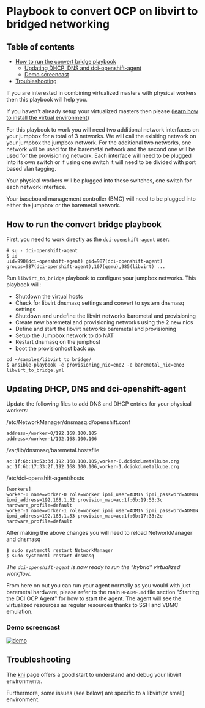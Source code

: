 # Playbook to convert OCP on libvirt to bridged networking

## Table of contents

- [How to run the convert bridge playbook](#how-to-run-the-convert-bridge-playbook)
  - [Updating DHCP, DNS and dci-openshift-agent](#updating-dhcp,-dns-and-dci-openshift-agent)
  - [Demo screencast](#demo-screencast)
- [Troubleshooting](#troubleshooting)

If you are interested in combining virtualized masters with physical workers
then this playbook will help you.

If you haven't already setup your virtualized masters then please ([learn how
 to install the virtual environment](../../docs/ocp_on_libvirt.md))

For this playbook to work you will need two additional network interfaces
on your jumpbox for a total of 3 networks.  We will call the exisiting
network on your jumpbox the jumpbox network.  For the additional two
networks, one network will be used for the baremetal network and the second
one will be used for the provisioning network.  Each interface will need to
be plugged into its own switch or if using one switch it will need to be
divided with port based vlan tagging.

Your physical workers will be plugged into these switches, one switch for
each network interface.

Your baseboard management controller (BMC) will need to be plugged into
either the jumpbox or the baremetal network.

## How to run the convert bridge playbook

First, you need to work directly as the `dci-openshift-agent` user:

```
# su - dci-openshift-agent
$ id
uid=990(dci-openshift-agent) gid=987(dci-openshift-agent) groups=987(dci-openshift-agent),107(qemu),985(libvirt) ...
```

Run `libvirt_to_bridge` playbook to configure your jumpbox networks.
This playbook will:

- Shutdown the virtual hosts
- Check for libvirt dnsmasq settings and convert to system dnsmasq settings
- Shutdown and undefine the libvirt networks baremetal and provisioning
- Create new baremetal and provisioning networks using the 2 new nics
- Define and start the libvirt networks baremetal and provisioning
- Setup the Jumpbox network to do NAT
- Restart dnsmasq on the jumphost
- boot the provisionhost back up.

```
cd ~/samples/libvirt_to_bridge/
$ ansible-playbook -e provisioning_nic=eno2 -e baremetal_nic=eno3 libvirt_to_bridge.yml
```

## Updating DHCP, DNS and dci-openshift-agent

Update the following files to add DNS and DHCP entries for your physical workers:

/etc/NetworkManager/dnsmasq.d/openshift.conf
```
address=/worker-0/192.168.100.105
address=/worker-1/192.168.100.106
```

/var/lib/dnsmasq/baremetal.hostsfile
```
ac:1f:6b:19:53:3d,192.168.100.105,worker-0.dciokd.metalkube.org
ac:1f:6b:17:33:2f,192.168.100.106,worker-1.dciokd.metalkube.org
```

/etc/dci-openshift-agent/hosts
```
[workers]
worker-0 name=worker-0 role=worker ipmi_user=ADMIN ipmi_password=ADMIN ipmi_address=192.168.1.52 provision_mac=ac:1f:6b:19:53:3c hardware_profile=default
worker-1 name=worker-1 role=worker ipmi_user=ADMIN ipmi_password=ADMIN ipmi_address=192.168.1.53 provision_mac=ac:1f:6b:17:33:2e hardware_profile=default
```

After making the above changes you will need to reload NetworkManager and dnsmasq

```
$ sudo systemctl restart NetworkManager
$ sudo systemctl restart dnsmasq
```

_The `dci-openshift-agent` is now ready to run the “hybrid” virtualized
workflow._

From here on out you can run your agent normally as you would with just baremetal
hardware, please refer to the main `README.md` file section "Starting the DCI
OCP Agent" for how to start the agent. The agent will see the virtualized
resources as regular resources thanks to SSH and VBMC emulation.

### Demo screencast
[![demo](https://asciinema.org/a/Rv35FeMi5CADVsaBUhdu3f6d0.svg)](https://asciinema.org/a/Rv35FeMi5CADVsaBUhdu3f6d0?autoplay=1)

## Troubleshooting

The
[kni](https://openshift-kni.github.io/baremetal-deploy/latest/Troubleshooting.html)
page offers a good start to understand and debug your libvirt environments.

Furthermore, some issues (see below) are specific to a libvirt(or small)
environment.

